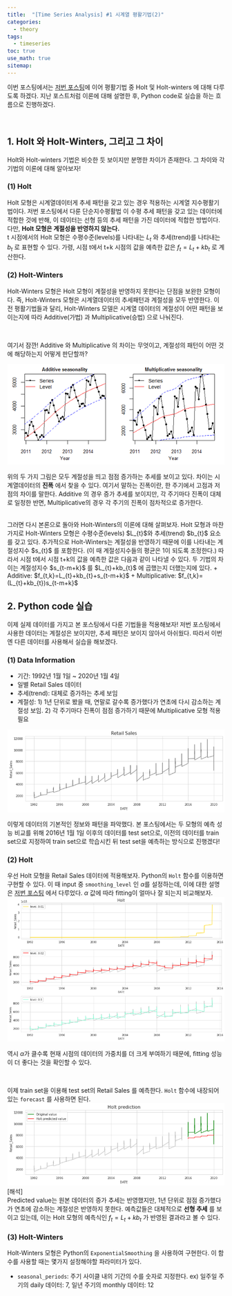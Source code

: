 ```yaml
---
title:  "[Time Series Analysis] #1 시계열 평활기법(2)"
categories:
  - theory
tags:
  - timeseries
toc: true
use_math: true
sitemap: 
---
```


이번 포스팅에서는 [저번 포스팅]에 이어 평활기법 중 Holt 및 Holt-winters 에 대해 다루도록 하겠다. 지난 포스트처럼 이론에 대해 설명한 후, Python code로 실습을 하는 흐름으로 진행하겠다.

<br>

## 1. Holt 와 Holt-Winters, 그리고 그 차이
Holt와 Holt-winters 기법은 비슷한 듯 보이지만 분명한 차이가 존재한다. 그 차이와 각 기법의 이론에 대해  알아보자! 

### (1) Holt 
Holt 모형은 시계열데이터게 추세 패턴을 갖고 있는 경우 적용하는 시계열 지수평활기법이다. 저번 포스팅에서 다룬 단순지수평활법 이 수평 추세 패턴을 갖고 있는 데이터에 적합한 것에 반해,
이 데이터는 선형 등의 추세 패턴을 가진 데이터에 적합한 방법이다. 다만, **Holt 모형은 계절성을 반영하지 않는다.** <br>
t 시점에서의 Holt 모형은 수평수준(levels)를 나타내는 $L_{t}$ 와 추세(trend)를 나타내는 $b_{t}$ 로 표현할 수 있다. 가령, 시점 t에서 t+k 시점의 값을 예측한 값은 
$f_{t}= L_{t} + kb_{t}$ 로 계산한다.

### (2) Holt-Winters
Holt-Winters 모형은 Holt 모형이 계절성을 반영하지 못한다는 단점을 보완한 모형이다. 즉, Holt-Winters 모형은 시계열데이터의 추세패턴과 계절성을 모두 반영한다. 
이전 평활기법들과 달리, Holt-Winters 모델은 시계열 데이터의 계절성이 어떤 패턴을 보이는지에 따라 Additive(가법) 과 Multiplicative(승법) 으로 나눠진다.

<br>

여기서 잠깐! Additive 와 Multiplicative 의 차이는 무엇이고, 계절성의 패턴이 어떤 것에 해당하는지 어떻게 판단할까?

![season](/assets/comparison.png)

위의 두 가지 그림은 모두 계절성을 띄고 점점 증가하는 추세를 보이고 있다. 차이는 시계열데이터의 **진폭** 에서 찾을 수 있다. 여기서 말하는 진폭이란, 한 주기에서 고점과 저점의 차이를 말한다. Additive 의 경우 증가 추세를 보이지만, 각 주기마다 진폭이 대체로 일정한 반면, Multiplicative의 경우 각 주기의 진폭이 점차적으로 증가한다. 

<br>
그러면 다시 본론으로 돌아와 Holt-Winters의 이론에 대해 살펴보자. Holt 모형과 마찬가지로 Holt-Winters 모형은 수평수준(levels) $L_{t}$와 추세(trend) $b_{t}$ 요소를 갖고 있다. 추가적으로 Holt-Winters는 계절성을 반영하기 때문에 이를 나타내는 계절성지수 $s_{t}$ 를 포함한다. (이 때 계절성지수들의 평균은 1이 되도록 조정한다.) 따라서 시점 t에서 시점 t+k의 값을 예측한 값은 다음과 같이 나타낼 수 있다. 두 기법의 차이는 계절성지수 $s_{t-m+k}$ 를 $L_{t}+kb_{t}$ 에 곱했는지 더했는지에 있다.
+ Additive: $f_{t,k}=L_{t}+kb_{t}+s_{t-m+k}$
+ Multiplicative: $f_{t,k}=(L_{t}+kb_{t})s_{t-m+k}$



## 2. Python code 실습
이제 실제 데이터를 가지고 본 포스팅에서 다룬 기법들을 적용해보자! 저번 포스팅에서 사용한 데이터는 계절성은 보이지만, 추세 패턴은 보이지 않아서 아쉬웠다. 따라서 이번엔 다른 데이터를
사용해서 실습을 해보겠다. 

### (1) Data Information
 + 기간: 1992년 1월 1일 ~ 2020년 1월 4일
 + 일별 Retail Sales 데이터
 + 추세(trend): 대체로 증가하는 추세 보임
 + 계절성: 1) 1년 단위로 봤을 때, 연말로 갈수록 증가했다가 연초에 다시 감소하는 계절성 보임. 2) 각 주기마다 진폭이 점점 증가하기 때문에 Multiplicative 모형 적용 필요

![data](/assets/original.png)

이렇게 데이터의 기본적인 정보와 패턴을 파악했다. 본 포스팅에서는 두 모형의 예측 성능 비교를 위해 2016년 1월 1일 이후의 데이터를 test set으로, 이전의 데이터를 train set으로 지정하여 train set으로 학습시킨 뒤 test set을 예측하는 방식으로 진행겠다!

### (2) Holt 
우선 Holt 모형을 Retail Sales 데이터에 적용해보자. Python의 `Holt` 함수를 이용하면 구현할 수 있다. 이 때 input 중 `smoothing_level` 인 $\alpha$를 설정하는데, 이에 대한 설명은 [저번 포스팅] 에서 다루었다. $\alpha$ 값에 따라 fitting이 얼마나 잘 되는지 비교해보자.
![data](/assets/holt1.png)

역시 $\alpha$가 클수록 현재 시점의 데이터의 가중치를 더 크게 부여하기 때문에, fitting 성능이 더 좋다는 것을 확인할 수 있다.

<br>

이제 train set을 이용해 test set의 Retail Sales 를 예측한다. `Holt` 함수에 내장되어 있는 `forecast` 를 사용하면 된다.
![data](/assets/holt2.png)
[해석] <br>
Predicted value는 원본 데이터의 증가 추세는 반영했지만, 1년 단위로 점점 증가했다가 연초에 감소하는 계절성은 반영하지 못한다. 
예측값들은 대체적으로 **선형 추세** 를 보이고 있는데, 이는 Holt 모형의 예측식인 $f_{t}= L_{t} + kb_{t}$ 가 반영된 결과라고 볼 수 있다.


### (3) Holt-Winters
Holt-Winters 모형은 Python의 `ExponentialSmoothing` 을 사용하여 구현한다. 이 함수를 사용할 때는 몇가지 설정해야할 파라미터가 있다.
 + `seasonal_periods`: 주기 사이클 내의 기간의 수를 숫자로 지정한다. ex) 일주일 주기의 daily 데이터: 7, 일년 주기의 monthly 데이터: 12

<br>

[저번 포스팅]: https://hyewonleess.github.io/theory/timeseries-1/
